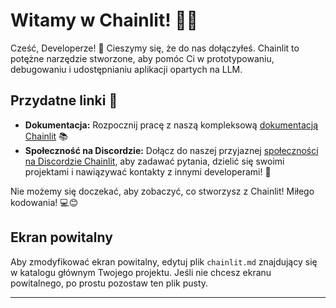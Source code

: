 <!--
CO_OP_TRANSLATOR_METADATA:
{
  "original_hash": "c49526c7abc56b0b5f1e835c1739f18e",
  "translation_date": "2025-09-24T12:45:43+00:00",
  "source_file": "Module08/chainlit.md",
  "language_code": "pl"
}
-->
# Witamy w Chainlit! 🚀🤖

Cześć, Developerze! 👋 Cieszymy się, że do nas dołączyłeś. Chainlit to potężne narzędzie stworzone, aby pomóc Ci w prototypowaniu, debugowaniu i udostępnianiu aplikacji opartych na LLM.

## Przydatne linki 🔗

- **Dokumentacja:** Rozpocznij pracę z naszą kompleksową [dokumentacją Chainlit](https://docs.chainlit.io) 📚
- **Społeczność na Discordzie:** Dołącz do naszej przyjaznej [społeczności na Discordzie Chainlit](https://discord.gg/k73SQ3FyUh), aby zadawać pytania, dzielić się swoimi projektami i nawiązywać kontakty z innymi developerami! 💬

Nie możemy się doczekać, aby zobaczyć, co stworzysz z Chainlit! Miłego kodowania! 💻😊

## Ekran powitalny

Aby zmodyfikować ekran powitalny, edytuj plik `chainlit.md` znajdujący się w katalogu głównym Twojego projektu. Jeśli nie chcesz ekranu powitalnego, po prostu pozostaw ten plik pusty.

---

